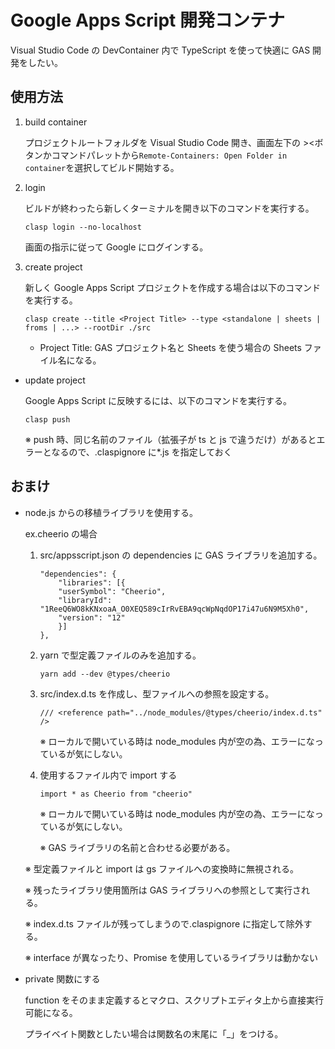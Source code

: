 # Google Apps Script 開発コンテナ

Visual Studio Code の DevContainer 内で TypeScript を使って快適に GAS 開発をしたい。

## 使用方法

1. build container

   プロジェクトルートフォルダを Visual Studio Code 開き、画面左下の ><ボタンかコマンドパレットから`Remote-Containers: Open Folder in container`を選択してビルド開始する。

1. login

   ビルドが終わったら新しくターミナルを開き以下のコマンドを実行する。

   ```
   clasp login --no-localhost
   ```

   画面の指示に従って Google にログインする。

1. create project

   新しく Google Apps Script プロジェクトを作成する場合は以下のコマンドを実行する。

   ```
   clasp create --title <Project Title> --type <standalone | sheets | froms | ...> --rootDir ./src
   ```

   - Project Title: GAS プロジェクト名と Sheets を使う場合の Sheets ファイル名になる。

- update project

  Google Apps Script に反映するには、以下のコマンドを実行する。

  ```
  clasp push
  ```

  ※ push 時、同じ名前のファイル（拡張子が ts と js で違うだけ）があるとエラーとなるので、.claspignore に\*.js を指定しておく

## おまけ

- node.js からの移植ライブラリを使用する。

  ex.cheerio の場合

  1. src/appsscript.json の dependencies に GAS ライブラリを追加する。
     ```
     "dependencies": {
         "libraries": [{
         "userSymbol": "Cheerio",
         "libraryId": "1ReeQ6WO8kKNxoaA_O0XEQ589cIrRvEBA9qcWpNqdOP17i47u6N9M5Xh0",
         "version": "12"
         }]
     },
     ```
  1. yarn で型定義ファイルのみを追加する。

     ```
     yarn add --dev @types/cheerio
     ```

  1. src/index.d.ts を作成し、型ファイルへの参照を設定する。

     ```
     /// <reference path="../node_modules/@types/cheerio/index.d.ts" />
     ```

     ※ ローカルで開いている時は node_modules 内が空の為、エラーになっているが気にしない。

  1. 使用するファイル内で import する

     ```
     import * as Cheerio from "cheerio"
     ```

     ※ ローカルで開いている時は node_modules 内が空の為、エラーになっているが気にしない。

     ※ GAS ライブラリの名前と合わせる必要がある。

  ※ 型定義ファイルと import は gs ファイルへの変換時に無視される。

  ※ 残ったライブラリ使用箇所は GAS ライブラリへの参照として実行される。

  ※ index.d.ts ファイルが残ってしまうので.claspignore に指定して除外する。

  ※ interface が異なったり、Promise を使用しているライブラリは動かない

- private 関数にする

  function をそのまま定義するとマクロ、スクリプトエディタ上から直接実行可能になる。

  プライベイト関数としたい場合は関数名の末尾に「\_」をつける。
